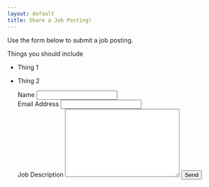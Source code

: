 ```yaml
---
layout: default
title: Share a Job Posting!
---
```


<div id="contact">

  <p class="intro">Use the form below to submit a job posting.</p>

Things you should include

* Thing 1
* Thing 2

  <form action="http://formspree.io/annie@progressivedatajobs.org" method="POST">
    <input type="hidden" name="_subject" value="New job post!" />
    <label for="name">Name</label>
    <input type="text" id="name" name="name" class="full-width"><br>
    <label for="email">Email Address</label>
    <input type="email" id="email" name="_replyto" class="full-width"><br>
    <label for="message">Job Description</label>
    <textarea name="message" id="message" cols="30" rows="10" class="full-width"></textarea>
    <input type="submit" value="Send" class="button">
  </form>
</div>
